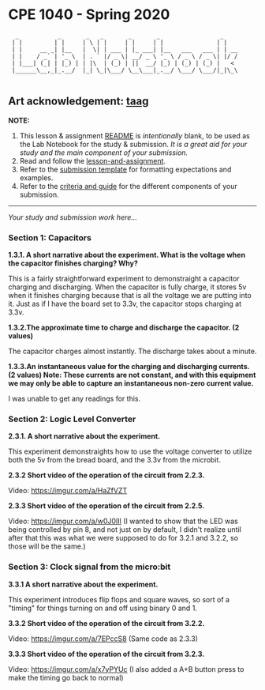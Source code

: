 # CPE 1040 - Spring 2020
```
  _           _       _   _       _       _                 _    
 | |         | |     | \ | |     | |     | |               | |   
 | |     __ _| |__   |  \| | ___ | |_ ___| |__   ___   ___ | | __
 | |    / _` | '_ \  | . ` |/ _ \| __/ _ \ '_ \ / _ \ / _ \| |/ /
 | |___| (_| | |_) | | |\  | (_) | ||  __/ |_) | (_) | (_) |   < 
 |______\__,_|_.__/  |_| \_|\___/ \__\___|_.__/ \___/ \___/|_|\_\
                                                                                                                      
```
Art acknowledgement: [taag](http://patorjk.com/software/taag/)
---

**NOTE:** 
1. This lesson & assignment [README](README.md) is _intentionally_ blank, to be used as the Lab Notebook for the study & submission. _It is a great aid for your study and the main component of your submission._
2. Read and follow the [lesson-and-assignment](lesson-and-assignment.md).
2. Refer to the [submission template](submission-template.md) for formatting expectations and examples. 
4. Refer to the [criteria and guide](criteria-and-guide.md) for the different components of your submission.
---
_Your study and submission work here..._

### Section 1: Capacitors

**1.3.1. A short narrative about the experiment. What is the voltage when the capacitor finishes charging? Why?**  

This is a fairly straightforward experiment to demonstraight a capacitor charging and discharging. When the capacitor is        fully charge, it stores 5v when it finishes charging because that is all the voltage we are putting into it. Just as if I have the board set to 3.3v, the capacitor stops charging at 3.3v.

**1.3.2.The approximate time to charge and discharge the capacitor. (2 values)**

The capacitor charges almost instantly. The discharge takes about a minute.

**1.3.3.An instantaneous value for the charging and discharging currents. (2 values) Note: These currents are not constant, and with this equipment we may only be able to capture an instantaneous non-zero current value.**

I was unable to get any readings for this.

### Section 2: Logic Level Converter

**2.3.1. A short narrative about the experiment.**

This experiment demonstraights how to use the voltage converter to utilize both the 5v from the bread board, and the 3.3v from the microbit.

**2.3.2 Short video of the operation of the circuit from 2.2.3.**

Video: https://imgur.com/a/HaZfVZT

**2.3.3 Short video of the operation of the circuit from 2.2.5.**

Video: https://imgur.com/a/w0J0IIl (I wanted to show that the LED was being controlled by pin 8, and not just on by default, I didn't realize until after that this was what we were supposed to do for 3.2.1 and 3.2.2, so those will be the same.)

### Section 3: Clock signal from the micro:bit

**3.3.1 A short narrative about the experiment.**

This experiment introduces flip flops and square waves, so sort of a "timing" for things turning on and off using binary 0 and 1.

**3.3.2 Short video of the operation of the circuit from 3.2.2.**

Video: https://imgur.com/a/7EPccS8 (Same code as 2.3.3)

**3.3.3 Short video of the operation of the circuit from 3.2.3.**

Video: https://imgur.com/a/x7yPYUc (I also added a A+B button press to make the timing go back to normal)
